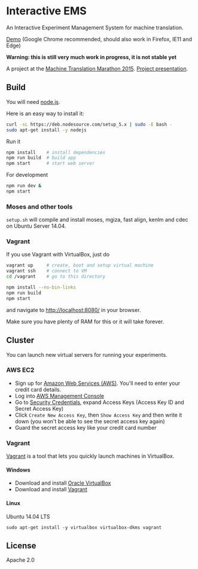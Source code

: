 # Interactive EMS

An Interactive Experiment Management System for machine translation.

[Demo](http://pdonald.github.io/iems/) (Google Chrome recommended, should also work in Firefox, IE11 and Edge)

**Warning: this is still very much work in progress, it is not stable yet**

A project at the [Machine Translation Marathon 2015](http://ufal.mff.cuni.cz/mtm15).
[Project presentation](http://www.slideshare.net/matissrikters/interactive-experiment-management-system).

## Build

You will need [node.js](https://nodejs.org/en/).

Here is an easy way to install it:

```bash
curl -sL https://deb.nodesource.com/setup_5.x | sudo -E bash -
sudo apt-get install -y nodejs
```

Run it

```bash
npm install    # install dependencies
npm run build  # build app
npm start      # start web server
```

For development

```bash
npm run dev &
npm start
```

### Moses and other tools

`setup.sh` will compile and install moses, mgiza, fast align, kenlm and cdec on Ubuntu Server 14.04.

### Vagrant

If you use Vagrant with VirtualBox, just do

```bash
vagrant up     # create, boot and setup virtual machine
vagrant ssh    # connect to VM
cd /vagrant    # go to this directory

npm install --no-bin-links
npm run build
npm start
```

and navigate to [http://localhost:8080/](http://localhost:8080/) in your browser.

Make sure you have plenty of RAM for this or it will take forever.

## Cluster

You can launch new virtual servers for running your experiments.

### AWS EC2

* Sign up for [Amazon Web Services (AWS)](https://aws.amazon.com/getting-started/). You'll need to enter your credit card details.
* Log into [AWS Management Console](https://console.aws.amazon.com/console/home)
* Go to [Security Credentials](https://console.aws.amazon.com/iam/home#security_credential), expand Access Keys (Access Key ID and Secret Access Key)
* Click `Create New Access Key`, then `Show Access Key` and then write it down (you won't be able to see the secret access key again)
* Guard the secret access key like your credit card number

### Vagrant

[Vagrant](https://www.vagrantup.com/) is a tool that lets you quickly launch machines in VirtualBox.

#### Windows

* Download and install [Oracle VirtualBox](https://www.virtualbox.org/wiki/Downloads)
* Download and install [Vagrant](https://www.vagrantup.com/downloads.html)

#### Linux

Ubuntu 14.04 LTS

```
sudo apt-get install -y virtualbox virtualbox-dkms vagrant
```

## License

Apache 2.0
